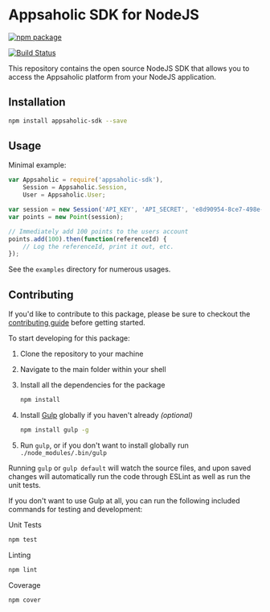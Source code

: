 Appsaholic SDK for NodeJS
======================
[![npm package](https://nodei.co/npm/appsaholic-sdk.png?downloads=true&downloadRank=true&stars=true)](https://nodei.co/npm/appsaholic-sdk/)

[![Build Status](https://travis-ci.org/Appsaholic/node-sdk.svg?branch=master)](https://travis-ci.org/Appsaholic/node-sdk)

This repository contains the open source NodeJS SDK that allows you to access the Appsaholic
platform from your NodeJS application.

Installation
------------

``` bash
npm install appsaholic-sdk --save
```

Usage
-----

Minimal example:

``` js
var Appsaholic = require('appsaholic-sdk'),
    Session = Appsaholic.Session,
    User = Appsaholic.User;

var session = new Session('API_KEY', 'API_SECRET', 'e8d90954-8ce7-498e-96f3-cac57f54e524');
var points = new Point(session);

// Immediately add 100 points to the users account
points.add(100).then(function(referenceId) {
    // Log the referenceId, print it out, etc. 
});
```

See the `examples` directory for numerous usages.

Contributing
----------
If you'd like to contribute to this package, please be sure to checkout the [contributing guide](CONTRIBUTING.md) before getting started.

To start developing for this package:

1. Clone the repository to your machine
2. Navigate to the main folder within your shell
3. Install all the dependencies for the package

    ```bash
    npm install
    ```
4. Install [Gulp](http://gulpjs.com/) globally if you haven't already *(optional)*

    ```bash
    npm install gulp -g
    ```
5. Run `gulp`, or if you don't want to install globally run `./node_modules/.bin/gulp`

Running `gulp` or `gulp default` will watch the source files, and upon saved changes will automatically run the code through ESLint as well as run the unit tests.

If you don't want to use Gulp at all, you can run the following included commands for testing and development:

Unit Tests

``` bash
npm test
```

Linting

``` bash
npm lint
```

Coverage

``` bash
npm cover
```
